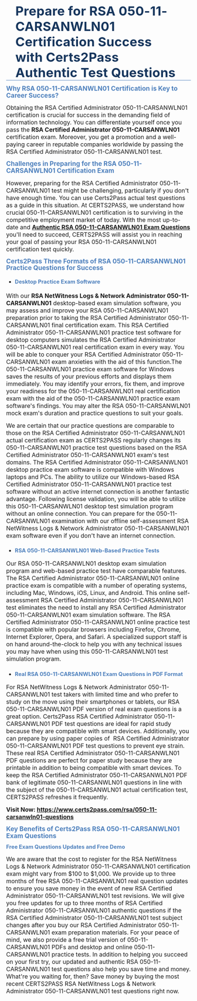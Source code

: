 <div style="border-bottom:solid #4f81bd 1.0pt; padding:0in 4.0pt 0in">
<h1 class="MsoTitle" style="border: none; margin: 0in 15pt; padding: 0in;"><span style="font-size:26pt"><span serif="" style="font-family:Cambria,"><span style="color:#17365d"><span style="letter-spacing:0.25pt">Prepare for RSA 050-11-CARSANWLN01 Certification Success with Certs2Pass Authentic Test Questions</span></span></span></span></h1>
</div>

<h2 style="margin:10pt 0in 0.0001pt"><span style="font-size:13pt"><span style="line-height:107%"><span serif="" style="font-family:Cambria,"><span style="color:#4f81bd"><span style="font-weight:bold">Why RSA 050-11-CARSANWLN01 Certification is Key to Career Success?</span></span></span></span></span></h2>

<p style="margin-right:0in; margin-left:0in"><span style="font-size:12pt"><span new="" roman="" style="font-family:" times="">Obtaining the RSA Certified Administrator 050-11-CARSANWLN01 certification is crucial for success in the demanding field of information technology. You can differentiate yourself once you pass the <strong>RSA Certified Administrator 050-11-CARSANWLN01</strong> certification exam. Moreover, you get a promotion and a well-paying career in reputable companies worldwide by passing the RSA Certified Administrator 050-11-CARSANWLN01 test.</span></span></p>

<h3 style="margin: 10pt 0in 0.0001pt;"><span style="font-size:13pt"><span style="line-height:107%"><span serif="" style="font-family:Cambria,"><span style="color:#4f81bd"><span style="font-weight:bold">Challenges in Preparing for the RSA 050-11-CARSANWLN01 Certification Exam</span></span></span></span></span></h3>

<p style="margin-right: 0in; margin-left: 0in;"><span style="font-size:12pt"><span new="" roman="" style="font-family:" times="">However, preparing for the RSA Certified Administrator 050-11-CARSANWLN01 test might be challenging, particularly if you don't have enough time. You can use Certs2Pass actual test questions as a guide in this situation. At CERTS2PASS, we understand how crucial 050-11-CARSANWLN01 certification is to surviving in the competitive employment market of today. With the most up-to-date and <a href="https://www.certs2pass.com/rsa/050-11-carsanwln01-questions"><strong>Authentic RSA 050-11-CARSANWLN01 Exam Questions</strong></a> you'll need to succeed, CERTS2PASS will assist you in reaching your goal of passing your RSA 050-11-CARSANWLN01 certification test quickly.</span></span></p>

<h3 style="margin: 10pt 0in 0.0001pt;"><span style="font-size:13pt"><span style="line-height:107%"><span serif="" style="font-family:Cambria,"><span style="color:#4f81bd"><span style="font-weight:bold">Certs2Pass Three Formats of RSA 050-11-CARSANWLN01 Practice Questions for Success</span></span></span></span></span></h3>

<ul>
	<li style="margin:10pt 0in 0.0001pt">
	<h4><span style="font-size:11pt"><span style="line-height:107%"><span serif="" style="font-family:Cambria,"><span style="color:#4f81bd"><span style="font-weight:bold">Desktop Practice Exam Software</span></span></span></span></span></h4>
	</li>
</ul>

<p style="margin-right: 0in; margin-left: 0in;"><span style="font-size:12pt"><span new="" roman="" style="font-family:" times="">With our <strong>RSA NetWitness Logs & Network Administrator 050-11-CARSANWLN01</strong> desktop-based exam simulation software, you may assess and improve your RSA 050-11-CARSANWLN01 preparation prior to taking the RSA Certified Administrator 050-11-CARSANWLN01 final certification exam. This RSA Certified Administrator 050-11-CARSANWLN01 practice test software for desktop computers simulates the RSA Certified Administrator 050-11-CARSANWLN01 real certification exam in every way. You will be able to conquer your RSA Certified Administrator 050-11-CARSANWLN01 exam anxieties with the aid of this function.</span></span><span style="font-size:12pt"><span new="" roman="" style="font-family:" times="">The 050-11-CARSANWLN01 practice exam software for Windows saves the results of your previous efforts and displays them immediately. You may identify your errors, fix them, and improve your readiness for the 050-11-CARSANWLN01 real certification exam with the aid of the 050-11-CARSANWLN01 practice exam software's findings. You may alter the RSA 050-11-CARSANWLN01 mock exam's duration and practice questions to suit your goals.</span></span></p>

<p style="margin-right:0in; margin-left:0in"><span style="font-size:12pt"><span new="" roman="" style="font-family:" times="">We are certain that our practice questions are comparable to those on the RSA Certified Administrator 050-11-CARSANWLN01 actual certification exam as CERTS2PASS regularly changes its 050-11-CARSANWLN01 practice test questions based on the RSA Certified Administrator 050-11-CARSANWLN01 exam's test domains. The RSA Certified Administrator 050-11-CARSANWLN01 desktop practice exam software is compatible with Windows laptops and PCs. The ability to utilize our Windows-based RSA Certified Administrator 050-11-CARSANWLN01 practice test software without an active internet connection is another fantastic advantage. Following license validation, you will be able to utilize this 050-11-CARSANWLN01 desktop test simulation program without an online connection. You can prepare for the 050-11-CARSANWLN01 examination with our offline self-assessment RSA NetWitness Logs & Network Administrator 050-11-CARSANWLN01 exam software even if you don't have an internet connection.</span></span></p>

<ul>
	<li style="margin:10pt 0in 0.0001pt">
	<h3><span style="font-size:11pt"><span style="line-height:107%"><span serif="" style="font-family:Cambria,"><span style="color:#4f81bd"><span style="font-weight:bold">RSA 050-11-CARSANWLN01 Web-Based Practice Tests</span></span></span></span></span></h3>
	</li>
</ul>

<p style="margin-right: 0in; margin-left: 0in;"><span style="font-size:12pt"><span new="" roman="" style="font-family:" times="">Our RSA 050-11-CARSANWLN01 desktop exam simulation program and web-based practice test have comparable features. The RSA Certified Administrator 050-11-CARSANWLN01 online practice exam is compatible with a number of operating systems, including Mac, Windows, iOS, Linux, and Android. This online self-assessment RSA Certified Administrator 050-11-CARSANWLN01 test eliminates the need to install any RSA Certified Administrator 050-11-CARSANWLN01 exam simulation software. The RSA Certified Administrator 050-11-CARSANWLN01 online practice test is compatible with popular browsers including Firefox, Chrome, Internet Explorer, Opera, and Safari. A specialized support staff is on hand around-the-clock to help you with any technical issues you may have when using this 050-11-CARSANWLN01 test simulation program.</span></span></p>

<ul>
	<li style="margin:10pt 0in 0.0001pt">
	<h3><span style="font-size:11pt"><span style="line-height:107%"><span serif="" style="font-family:Cambria,"><span style="color:#4f81bd"><span style="font-weight:bold">Real RSA 050-11-CARSANWLN01 Exam Questions in PDF Format</span></span></span></span></span></h3>
	</li>
</ul>

<p style="margin-right: 0in; margin-left: 0in;"><span style="font-size:12pt"><span new="" roman="" style="font-family:" times="">For RSA NetWitness Logs & Network Administrator 050-11-CARSANWLN01 test takers with limited time and who prefer to study on the move using their smartphones or tablets, our RSA 050-11-CARSANWLN01 PDF version of real exam questions is a great option. Certs2Pass RSA Certified Administrator 050-11-CARSANWLN01 PDF test questions are ideal for rapid study because they are compatible with smart devices. Additionally, you can prepare by using paper copies of  RSA Certified Administrator 050-11-CARSANWLN01 PDF test questions to prevent eye strain. These real RSA Certified Administrator 050-11-CARSANWLN01 PDF questions are perfect for paper study because they are printable in addition to being compatible with smart devices. To keep the RSA Certified Administrator 050-11-CARSANWLN01 PDF bank of legitimate 050-11-CARSANWLN01 questions in line with the subject of the 050-11-CARSANWLN01 actual certification test, CERTS2PASS refreshes it frequently.</span></span></p>

<p style="margin-right: 0in; margin-left: 0in;"><span style="font-size:12pt"><span new="" roman="" style="font-family:" times=""><strong>Visit Now: <a href="https://www.certs2pass.com/rsa/050-11-carsanwln01-questions">https://www.certs2pass.com/rsa/050-11-carsanwln01-questions</a></strong></span></span></p>

<h3 style="margin: 10pt 0in 0.0001pt;"><span style="font-size:13pt"><span style="line-height:107%"><span serif="" style="font-family:Cambria,"><span style="color:#4f81bd"><span style="font-weight:bold">Key Benefits of Certs2Pass RSA 050-11-CARSANWLN01 Exam Questions</span></span></span></span></span></h3>

<h3 style="margin: 10pt 0in 0.0001pt;"><strong><span style="font-size:11pt"><span style="line-height:107%"><span serif="" style="font-family:Cambria,"><span style="color:#4f81bd"><span style="font-weight:bold">Free Exam Questions Updates and Free Demo</span></span></span></span></span></strong></h3>

<p style="margin-right:0in; margin-left:0in"><span style="font-size:12pt"><span new="" roman="" style="font-family:" times="">We are aware that the cost to register for the RSA NetWitness Logs & Network Administrator 050-11-CARSANWLN01 certification exam might vary from $100 to $1,000. We provide up to three months of free RSA 050-11-CARSANWLN01 real question updates to ensure you save money in the event of new RSA Certified Administrator 050-11-CARSANWLN01 test revisions. We will give you free updates for up to three months of RSA Certified Administrator 050-11-CARSANWLN01 authentic questions if the RSA Certified Administrator 050-11-CARSANWLN01 test subject changes after you buy our RSA Certified Administrator 050-11-CARSANWLN01 exam preparation materials. For your peace of mind, we also provide a free trial version of 050-11-CARSANWLN01 PDFs and desktop and online 050-11-CARSANWLN01 practice tests. </span></span><span style="font-size:12pt"><span new="" roman="" style="font-family:" times="">In addition to helping you succeed on your first try, our updated and authentic RSA 050-11-CARSANWLN01 test questions also help you save time and money. What're you waiting for, then? Save money by buying the most recent CERTS2PASS RSA NetWitness Logs & Network Administrator 050-11-CARSANWLN01 test questions right now.</span></span></p>

<p style="margin:0in 8pt; margin-right:0in; margin-left:0in"> </p>

